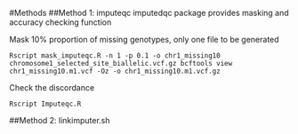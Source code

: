 #Methods
##Method 1: imputeqc
imputedqc package provides masking and accuracy checking function

Mask 10% proportion of missing genotypes, only one file to be generated

`Rscript mask_imputeqc.R -n 1 -p 0.1 -o chr1_missing10 chromosome1_selected_site_biallelic.vcf.gz
bcftools view chr1_missing10.m1.vcf -Oz -o chr1_missing10.m1.vcf.gz`

Check the discordance

`Rscript Imputeqc.R`

##Method 2: linkimputer.sh
